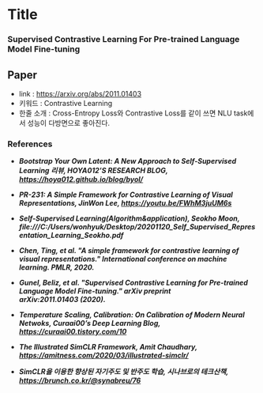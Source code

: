 ﻿# Title
### Supervised Contrastive Learning For Pre-trained Language Model Fine-tuning
## Paper

- link : https://arxiv.org/abs/2011.01403
- 키워드 : Contrastive Learning
- 한줄 소개 : Cross-Entropy Loss와 Contrastive Loss를 같이 쓰면 NLU task에서 성능이 다방면으로 좋아진다.

### References

 - **_Bootstrap Your Own Latent: A New Approach to Self-Supervised Learning 리뷰, HOYA012’S RESEARCH BLOG, https://hoya012.github.io/blog/byol/_**

 - **_PR-231: A Simple Framework for Contrastive Learning of Visual Representations, JinWon Lee, https://youtu.be/FWhM3juUM6s_**

- **_Self-Supervised Learning(Algorithm&application), Seokho Moon, file:///C:/Users/wonhyuk/Desktop/20201120_Self_Supervised_Representation_Learning_Seokho.pdf_**

- **_Chen, Ting, et al. "A simple framework for contrastive learning of visual representations." International conference on machine learning. PMLR, 2020._**

- **_Gunel, Beliz, et al. "Supervised Contrastive Learning for Pre-trained Language Model Fine-tuning." arXiv preprint arXiv:2011.01403 (2020)._**

- **_Temperature Scaling, Calibration: On Calibration of Modern Neural Netwoks, Curaai00’s Deep Learning Blog, https://curaai00.tistory.com/10_**

- **_The Illustrated SimCLR Framework, Amit Chaudhary, https://amitness.com/2020/03/illustrated-simclr/_**

- **_SimCLR을 이용한 향상된 자기주도 및 반주도 학습, 시나브로의 테크산책, https://brunch.co.kr/@synabreu/76_**

